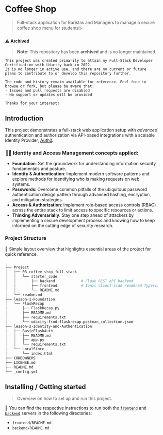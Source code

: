 # Coffee Shop
> Full-stack application for Baristas and Managers to manage a secure coffee shop menu for students☕

#### ⚠️ Archived
> **Note:** This repository has been **archived** and is no longer maintained.
```
This project was created primarily to attain my Full-Stack Developer Certification with Udacity back in 2022.
It is no longer in active use, and there are no current or future plans to contribute to or develop this repository further.

The code and history remain available for reference. Feel free to browse or fork, but please be aware that:
- Issues and pull requests are disabled
- No support or updates will be provided

Thanks for your interest!
```


## Introduction
This project demonstrates a full-stack web application setup with _advanced_ authentication and authorization via API-based integrations with a scalable Identity Provider, [Auth0](https://auth0.com/).

### 🐱‍💻 Identity and Access Management concepts applied:
- **Foundation**: Set the groundwork for understanding information security fundamentals and posture.
- **Identity & Authentication**: Implement modern software patterns and explore methods for identifying who is making requests on web systems.
- **Passwords**: Overcome common pitfalls of the ubiquitous password authentication design pattern through advanced hashing, encryption, and mitigation strategies.
- **Access & Authorization**: Implement role-based access controls (RBAC) across the entire stack to limit access to specific resources or actions.
- **Thinking Adversarially**: Stay one step ahead of attackers by implementing a secure development process and knowing how to keep informed on the cutting edge of security research.

### Project Structure
🧭 Simple layout overview that highlights essential areas of the project for quick reference.

```bash
.
├── Project
│   ├── 03_coffee_shop_full_stack
│   │   └── starter_code
│   │       ├── backend            # Flask REST API backend.
│   │       ├── frontend           # Ionic client-side rendered Typescript frontend.
│   │       └── README.md
│   └── readme.md
├── lesson-1-Foundation
│   └── FlaskRecap
│       ├── FlaskRecap.py
│       ├── README.md
│       ├── requirements.txt
│       └── udacity-fsnd-flaskrecap.postman_collection.json
├── lesson-2-Identity-and-Authentication
│   ├── BasicFlaskAuth
│   │   ├── README.md
│   │   ├── app.py
│   │   └── requirements.txt
│   └── LocalStore
│       └── index.html
├── CODEOWNERS
├── LICENSE.md
├── README.md
└── _config.yml
```

## Installing / Getting started
> Overview on how to set up and run this project.

📍 You can find the respective instructions to run both the [`frontend`](https://github.com/apexDev37/coffee-shop/tree/master/Project/03_coffee_shop_full_stack/starter_code/frontend) and [`backend`](https://github.com/apexDev37/coffee-shop/tree/master/Project/03_coffee_shop_full_stack/starter_code/backend) servers in the following directories:
- `frontend/README.md`
- `backend/README.md`
